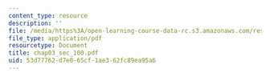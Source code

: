 ```yaml
---
content_type: resource
description: ''
file: /media/https%3A/open-learning-course-data-rc.s3.amazonaws.com/res-6-001-continuum-electromechanics-spring-2009/53d77762d7e065cf1ae362fc89ea95a6_chap03_sec_100.pdf
file_type: application/pdf
resourcetype: Document
title: chap03_sec_100.pdf
uid: 53d77762-d7e0-65cf-1ae3-62fc89ea95a6
---
```

